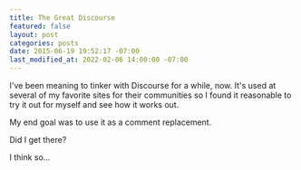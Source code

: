 ```yaml
---
title: The Great Discourse
featured: false
layout: post
categories: posts
date: 2015-06-19 19:52:17 -07:00
last_modified_at: 2022-02-06 14:00:00 -07:00
---
```


I've been meaning to tinker with Discourse for a while, now. It's used at several of my favorite sites for their communities so I found it reasonable to try it out for myself and see how it works out.

My end goal was to use it as a comment replacement.

Did I get there?

I think so…

